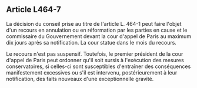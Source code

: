 Article L464-7
----
La décision du conseil prise au titre de l'article L. 464-1 peut faire l'objet
d'un recours en annulation ou en réformation par les parties en cause et le
commissaire du Gouvernement devant la cour d'appel de Paris au maximum dix jours
après sa notification. La cour statue dans le mois du recours.

Le recours n'est pas suspensif. Toutefois, le premier président de la cour
d'appel de Paris peut ordonner qu'il soit sursis à l'exécution des mesures
conservatoires, si celles-ci sont susceptibles d'entraîner des conséquences
manifestement excessives ou s'il est intervenu, postérieurement à leur
notification, des faits nouveaux d'une exceptionnelle gravité.
